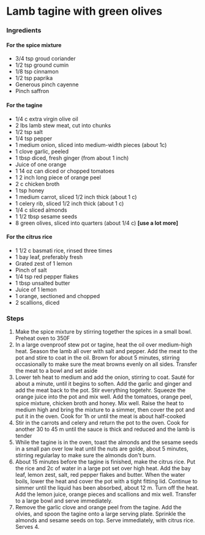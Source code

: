 # Lamb tagine with green olives

### Ingredients

#### For the spice mixture

* 3/4 tsp groud coriander
* 1/2 tsp ground cumin
* 1/8 tsp cinnamon
* 1/2 tsp paprika
* Generous pinch cayenne
* Pinch saffron

#### For the tagine

* 1/4 c extra virgin olive oil
* 2 lbs lamb stew meat, cut into chunks
* 1/2 tsp salt
* 1/4 tsp pepper
* 1 medium onion, sliced into medium-width pieces \(about 1c\)
* 1 clove garlic, peeled
* 1 tbsp diced, fresh ginger \(from about 1 inch\)
* Juice of one orange
* 1 14 oz can diced or chopped tomatoes
* 1 2 inch long piece of orange peel
* 2 c chicken broth
* 1 tsp honey
* 1 medium carrot, sliced 1/2 inch thick \(about 1 c\)
* 1 celery rib, sliced 1/2 inch thick \(about 1 c\)
* 1/4 c sliced almonds
* 1 1/2 tbsp sesame seeds
* 8 green olives, sliced into quarters \(about 1/4 c\) **\[use a lot more\]**

#### For the citrus rice

* 1 1/2 c basmati rice, rinsed three times
* 1 bay leaf, preferably fresh
* Grated zest of 1 lemon
* Pinch of salt
* 1/4 tsp red pepper flakes
* 1 tbsp unsalted butter
* Juice of 1 lemon
* 1 orange, sectioned and chopped
* 2 scallions, diced

### Steps

1. Make the spice mixture by stirring together the spices in a small bowl.  Preheat oven to 350F
2. In a large ovenproof stew pot or tagine, heat the oil over medium-high heat.  Season the lamb all over with salt and pepper.  Add the meat to the pot and stire to coat in the oil.  Brown for about 5 minutes, stirring occasionally to make sure the meat browns evenly on all sides.  Transfer the meat to a bowl and set aside
3. Lower teh heat to medium and add the onion, stirring to coat.  Sauté for about a minute, until it begins to soften.  Add the garlic and ginger and add the meat back to the pot.  Stir everything togetehr.  Squeeze the orange juice into the pot and mix well.  Add the tomatoes, orange peel, spice mixture, chicken broth and honey.  Mix well.  Raise the heat to medium high and bring the mixture to a simmer, then cover the pot and put it in the oven.  Cook for 1h or until the meat is about half-cooked
4. Stir in the carrots and celery and return the pot to the oven.  Cook for another 30 to 45 m until the sauce is thick and reduced and the lamb is tender
5. While the tagine is in the oven, toast the almonds and the sesame seeds in a small pan over low leat until the nuts are golde, about 5 minutes, stirring regularlay to make sure the almonds don't burn.
6. About 15 minutes before the tagine is finished, make the citrus rice.  Put the rice and 2c of water in a large pot set over high heat.  Add the bay leaf, lemon zest, salt, red pepper flakes and butter.  When the water boils, lower the heat and cover the pot with a tight fitting lid.  Continue to simmer until the liquid has been absorbed, about 12 m.  Turn off the heat.  Add the lemon juice, orange pieces and scallions and mix well.  Transfer to a large bowl and serve immediately.
7. Remove the garlic clove and orange peel from the tagine.  Add the olvies, and spoon the tagine onto a large serving plate.  Sprinkle the almonds and sesame seeds on top.  Serve immediately, with citrus rice.  Serves 4.



